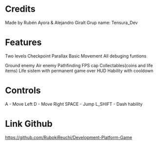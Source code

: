 # Credits
Made by Rubén Ayora & Alejandro Giralt
Grup name: Tensura_Dev

# Features
Two levels
Checkpoint
Parallax
Basic Movement
All debuging funtions

Ground enemy
Air enemy
Pathfinding
FPS cap
Collectables(coins and life items)
Life sistem with permanent game over
HUD
Hability with cooldown

# Controls
A - Move Left
D - Move Right
SPACE - Jump
L_SHIFT - Dash hability


# Link Github
https://github.com/RubokiReuchi/Development-Platform-Game
